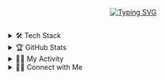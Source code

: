 <div align="center">
  <!-- <img align="center" width="35" src="https://github.com/vn-aj-vngrd/vn-aj-vngrd/blob/main/assets/waving.gif" /> -->
  
[![Typing SVG](https://readme-typing-svg.herokuapp.com?font=consolas&color=FFFFFF&center=true&vCenter=true&lines=Welcome%F0%9F%91%8B;I'm+an+IT+student+%F0%9F%A7%91%E2%80%8D%F0%9F%8E%93;and+aspiring+developer+%F0%9F%A7%91%E2%80%8D%F0%9F%92%BB;You+can+call+me+AJ+%F0%9F%A5%B0)](https://git.io/typing-svg)
</div>

## 

<details>
  <summary>🛠️ Tech Stack</summary>
<div>
  
<samp>
<div align="center">
      
### 🧰 Progamming Languages

<p>
  <a href="https://www.typescriptlang.org/" title="Typescript"><img src="https://github.com/get-icon/geticon/raw/master/icons/typescript-icon.svg" alt="Typescript" width="21px" height="21px"></a>
  <a href="https://developer.mozilla.org/en-US/docs/Web/JavaScript" title="JavaScript"><img src="https://github.com/get-icon/geticon/raw/master/icons/javascript.svg" alt="JavaScript" width="21px" height="21px"></a>
  <a href="https://www.python.org/" title="Python"><img src="https://github.com/get-icon/geticon/raw/master/icons/python.svg" alt="Python" width="21px" height="21px"></a>
  <a href="https://en.wikipedia.org/wiki/C_(programming_language)" title="C"><img src="https://github.com/get-icon/geticon/raw/master/icons/c.svg" alt="C" width="21px" height="21px"></a>
    <a href="https://en.wikipedia.org/wiki/C_Sharp_(programming_language)" title="C-Sharp"><img src="https://github.com/get-icon/geticon/raw/master/icons/c-sharp.svg" alt="C#" width="21px" height="21px"></a>
  <a href="https://www.java.com/" title="Java"><img src="https://github.com/get-icon/geticon/raw/master/icons/java.svg" alt="Java" width="21px" height="21px"></a>
  <a href="https://php.net/" title="PHP"><img src="https://github.com/get-icon/geticon/raw/master/icons/php.svg" alt="PHP" width="21px" height="21px"></a>
</p>
  
### 💻 Frameworks and Libraries  
 
<p>
    <a href="https://laravel.com/" title="Laravel"><img src="https://github.com/get-icon/geticon/raw/master/icons/laravel.svg" alt="Laravel" width="21px" height="21px">   </a>
  <a href="https://vuejs.org/" title="Vue.js"><img src="https://github.com/get-icon/geticon/raw/master/icons/vue.svg" alt="Vue.js" width="21px" height="21px"></a>
  <a href="https://reactjs.org/" title="React"><img src="https://github.com/get-icon/geticon/raw/master/icons/react.svg" alt="React" width="21px" height="21px"></a>
  <a href="https://getbootstrap.com/" title="Bootstrap"><img src="https://github.com/get-icon/geticon/raw/master/icons/bootstrap.svg" alt="Bootstrap" width="21px" height="21px"></a>
  <a href="https://tailwindcss.com/" title="Tailwind CSS"><img src="https://github.com/get-icon/geticon/raw/master/icons/tailwindcss-icon.svg" alt="Tailwind CSS" width="21px" height="21px"></a>
  <a href="https://pandas.pydata.org/" title="Pandas"><img src="https://github.com/get-icon/geticon/raw/master/icons/pandas-icon.svg" alt="pandas" width="21px" height="21px"></a>
    <a href="https://nextjs.org/" title="Next.js"><img src="https://raw.githubusercontent.com/creativetimofficial/public-assets/master/logos/nextjs.jpg" alt="Next.js" width="21px" height="21px"></a>
  <a href="https://redux.js.org/" title="Redux"><img src="https://github.com/get-icon/geticon/raw/master/icons/redux.svg" alt="redux" width="21px" height="21px"></a>
   <a href="https://redux.js.org/" title="Xamarin"><img src="https://github.com/get-icon/geticon/raw/master/icons/xamarin.svg" alt="xamarin" width="21px" height="21px"></a>
</p>

### 🗄️ Databases and Cloud Hosting

<p>
  <a href="https://dev.mysql.com/" title="MySQL"><img src="https://github.com/get-icon/geticon/raw/master/icons/mysql.svg" alt="MySQL" width="21px" height="21px"></a>
  <a href="https://www.firebase.com/" title="Firebase"><img src="https://github.com/get-icon/geticon/raw/master/icons/firebase.svg" alt="Firebase" width="21px" height="21px"></a>
  <a href="https://www.mongodb.org/" title="MongoDB"><img src="https://github.com/get-icon/geticon/raw/master/icons/mongodb-icon.svg" alt="MongoDB" width="21px" height="21px"></a>
</p>
  
### ⛏️ Other Platform and Tools

<p>
  <a href="https://www.npmjs.com/" title="npm"><img src="https://github.com/get-icon/geticon/raw/master/icons/npm.svg" alt="npm" width="21px" height="21px"></a>
  <a href="https://yarnpkg.com/" title="Yarn"><img src="https://github.com/get-icon/geticon/raw/master/icons/yarn.svg" alt="Yarn" width="21px" height="21px"></a>
  <a href="https://eslint.org/" title="ESLint"><img src="https://github.com/get-icon/geticon/raw/master/icons/eslint.svg" alt="ESLint" width="21px" height="21px"></a>
  <a href="https://prettier.io/" title="Prettier"><img src="https://github.com/get-icon/geticon/raw/master/icons/prettier.svg" alt="Prettier" width="21px" height="21px"></a>
  <a href="https://code.visualstudio.com/" title="Visual Studio Code"><img src="https://github.com/get-icon/geticon/raw/master/icons/visual-studio-code.svg" alt="Visual Studio Code" width="21px" height="21px"></a>
</p>  

</div>
</samp>
</div>
</details>

<details> 
  <summary>🏆 GitHub Stats</summary>
  <div>
      <br/>
      <div align="center">

![](https://komarev.com/ghpvc/?username=vn-aj-vngrd&color=yellow)

</div>
        <p align="center">
          <a href="https://github.com/1999AZZAR/">
          <img src="https://github-readme-stats.vercel.app/api/top-langs/?username=vn-aj-vngrd&langs_count=6&theme=gruvbox&layout=compact&hide_border=true" alt="vn-aj-vngrd :: Top Langs" /></a>
        </p>
        <p align="center">
          <a href="https://github.com/vn-aj-vngrd/">
          <img width="49.5%" src="https://github-readme-stats.vercel.app/api?username=vn-aj-vngrd&show_icons=true&theme=gruvbox&hide_border=true" />
          <img width="49.5%" src="https://github-readme-streak-stats.herokuapp.com/?user=vn-aj-vngrd&theme=gruvbox&hide_border=true" />
          </a>
       </p>
  </div>    
</details>

<details>
  <summary>🧑‍💻 My Activity</summary>
  
  <br/>
  <div align="center">
    
[![spotify-github-profile](https://spotify-github-profile.vercel.app/api/view?uid=12150159221&cover_image=true&theme=novatorem&bar_color=53b14f&bar_color_cover=false)](https://spotify-github-profile.vercel.app/api/view?uid=12150159221&redirect=true)

  <div>
    <a href="https://github.com/ashutosh00710/github-readme-activity-graph"><img alt="vn-aj-vngrd's Activity Graph" src="https://activity-graph.herokuapp.com/graph/?username=vn-aj-vngrd&bg_color=000&color=fff&line=00E676&point=fff&hide_border=true" />
  </a>
  </div>
  
  <div>
    <a href="https://vanaj-vanguardia.web.app/">
      <img src="https://github.com/vn-aj-vngrd/vn-aj-vngrd/blob/main/assets/github-user-contribution.svg" alt="snake-contributions" />
    </a>
  </div>
      
  </div>

</details>

<details>
  <summary>🙋‍♂️ Connect with Me</summary>
<div>
  <samp>
    <p align="center">
      <br/>
      <a href="https://www.linkedin.com/in/van-aj-vanguardia-a0654a223/" target="blank"><img align="center"
         src="https://img.shields.io/badge/linkedin-%231DA1F2.svg?style=for-the-badge&logo=linkedin&logoColor=white"
         alt="linkedin-vanajvanguardia" height="30"/>
      </a>
      <a href="https://www.facebook.com/vn.aj.vngrd" target="blank"><img align="center"
         src="https://img.shields.io/badge/facebook-4267B2.svg?style=for-the-badge&logo=facebook&logoColor=white"
         alt="facebook-vanajvanguardia" height="30"/>
      </a>
      <a href="mailto:vanajvanguardia@gmail.com" target="blank"><img align="center"
         src="https://img.shields.io/badge/gmail-EA4335.svg?style=for-the-badge&logo=gmail&logoColor=white"
         alt="gmail-vanajvanguardia" height="30"/>
      </a>
      <a href="https://www.instagram.com/vn.aj.vngrd/?hl=en" target="blank"><img align="center"
         src="https://img.shields.io/badge/instagram-%23E4405F.svg?style=for-the-badge&logo=Instagram&logoColor=white"
         alt="instagram-vanajvanguardia" height="30"/>
      </a>
      <a href="https://twitter.com/vn_aj_vngrd" target="blank"><img align="center"
         src="https://img.shields.io/badge/twitter-1DA1F2.svg?style=for-the-badge&logo=twitter&logoColor=white"
         alt="azzar" height="30"/>
      </a>
    </p>
  </samp>
</div>
</details>

## 
